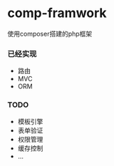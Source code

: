 # comp-framwork
使用composer搭建的php框架

### 已经实现
* 路由
* MVC
* ORM

### TODO
* 模板引擎
* 表单验证
* 权限管理
* 缓存控制
* ...
